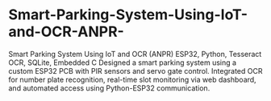 # Smart-Parking-System-Using-IoT-and-OCR-ANPR-
Smart Parking System Using IoT and OCR (ANPR) ESP32, Python, Tesseract OCR, SQLite, Embedded C Designed a smart parking system using a custom ESP32 PCB with PIR sensors and servo gate control. Integrated OCR for number plate recognition, real-time slot monitoring via web dashboard, and automated access using Python-ESP32 communication.
